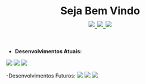 <h1 align="center">Seja Bem Vindo<br>
<a href="https://www.linkedin.com/in/hermiro-junior-601bb735/">
  <img src="https://img.shields.io/badge/linkedin-%230077B5.svg?&style=for-the-badge&logo=linkedin&logoColor=white">
</a>
<a href="mailto:hermirofsjr@gmail.com">
  <img src="https://img.shields.io/badge/gmail-%23E60012.svg?&style=for-the-badge&logo=gmail&logoColor=white">
</a>
<a href="https://api.whatsapp.com/send?phone=5511953509403&text=Github.com%20-%3E%20Ol%C3%A1!">
  <img src="https://img.shields.io/badge/WHATSAPP-%2325D366.svg?&style=for-the-badge&logo=whatsapp&logoColor=white">
</a>
</h1><br>

- <b>Desenvolvimentos Atuais:</b><br>
<img src="https://img.shields.io/static/v1?label=TOTVS&message=Desenvolvedor%20ADVPL&color=blue&style=flat-square">
<img src="https://img.shields.io/static/v1?label=HTML&message=Estudando&color=blue&style=flat-square">
<img src="https://img.shields.io/static/v1?label=CSS&message=Estudando&color=blue&style=flat-square">

-Desenvolvimentos Futuros:
<img src="https://img.shields.io/static/v1?label=TOTVS&message=Desenvolvedor%20ADVPL&color=blue&style=flat-square">
<img src="https://img.shields.io/static/v1?label=TOTVS&message=Desenvolvedor%20ADVPL&color=blue&style=flat-square">
<img src="https://img.shields.io/static/v1?label=TOTVS&message=Desenvolvedor%20ADVPL&color=blue&style=flat-square">
